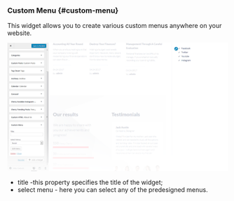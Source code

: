 ### Custom Menu {#custom-menu}

This widget allows you to create various custom menus anywhere on your website.

![](/assets/875201596import.png)

* title -this property specifies the title of the widget;
* select menu - here you can select any of the predesigned menus.



